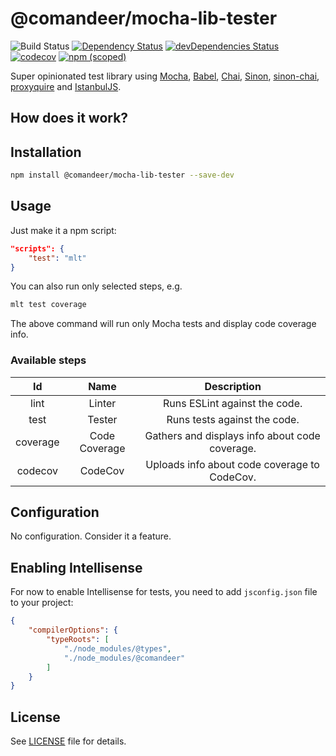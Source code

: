 # @comandeer/mocha-lib-tester

![Build Status](https://github.com/Comandeer/mocha-lib-tester/workflows/CI/badge.svg) [![Dependency Status](https://david-dm.org/Comandeer/mocha-lib-tester.svg)](https://david-dm.org/Comandeer/mocha-lib-tester) [![devDependencies Status](https://david-dm.org/Comandeer/mocha-lib-tester/dev-status.svg)](https://david-dm.org/Comandeer/mocha-lib-tester?type=dev) [![codecov](https://codecov.io/gh/Comandeer/mocha-lib-tester/branch/main/graph/badge.svg)](https://codecov.io/gh/Comandeer/mocha-lib-tester) [![npm (scoped)](https://img.shields.io/npm/v/@comandeer/mocha-lib-tester.svg)](https://npmjs.com/package/@comandeer/mocha-lib-tester)

Super opinionated test library using [Mocha](https://github.com/mochajs/mocha), [Babel](https://github.com/babel/babel), [Chai](https://github.com/chaijs/chai), [Sinon](https://github.com/sinonjs/sinon), [sinon-chai](https://github.com/domenic/sinon-chai), [proxyquire](https://github.com/thlorenz/proxyquire) and [IstanbulJS](https://github.com/istanbuljs/istanbuljs).

## How does it work?


## Installation

```bash
npm install @comandeer/mocha-lib-tester --save-dev
```

## Usage

Just make it a npm script:

```json
"scripts": {
	"test": "mlt"
}
```

You can also run only selected steps, e.g.

```bash
mlt test coverage
```

The above command will run only Mocha tests and display code coverage info.

### Available steps

|    Id    |      Name     |                   Description                  |
|:--------:|:-------------:|:----------------------------------------------:|
|   lint   |     Linter    |          Runs ESLint against the code.         |
|   test   |     Tester    |          Runs tests against the code.          |
| coverage | Code Coverage | Gathers and displays info about code coverage. |
| codecov  | CodeCov       | Uploads info about code coverage to CodeCov.   |

## Configuration

No configuration. Consider it a feature.

## Enabling Intellisense

For now to enable Intellisense for tests, you need to add `jsconfig.json` file to your project:

```json
{
	"compilerOptions": {
		"typeRoots": [
			"./node_modules/@types",
			"./node_modules/@comandeer"
		]
	}
}
```

## License

See [LICENSE](./LICENSE) file for details.
